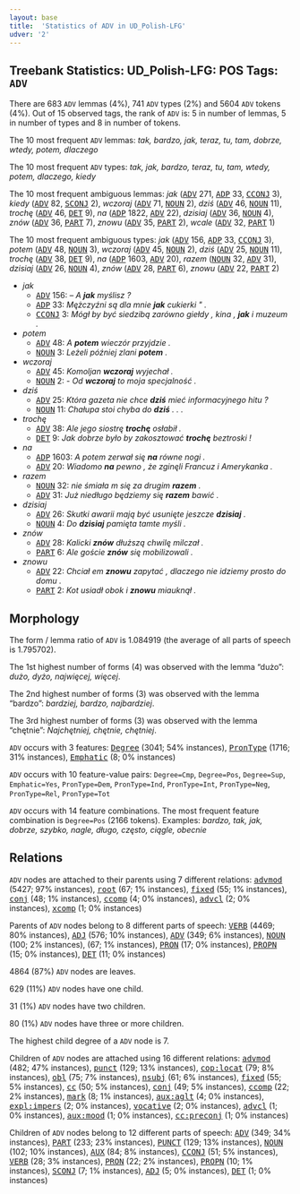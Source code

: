 ```yaml
---
layout: base
title:  'Statistics of ADV in UD_Polish-LFG'
udver: '2'
---
```


## Treebank Statistics: UD_Polish-LFG: POS Tags: `ADV`

There are 683 `ADV` lemmas (4%), 741 `ADV` types (2%) and 5604 `ADV` tokens (4%).
Out of 15 observed tags, the rank of `ADV` is: 5 in number of lemmas, 5 in number of types and 8 in number of tokens.

The 10 most frequent `ADV` lemmas: <em>tak, bardzo, jak, teraz, tu, tam, dobrze, wtedy, potem, dlaczego</em>

The 10 most frequent `ADV` types:  <em>tak, jak, bardzo, teraz, tu, tam, wtedy, potem, dlaczego, kiedy</em>

The 10 most frequent ambiguous lemmas: <em>jak</em> (<tt><a href="pl_lfg-pos-ADV.html">ADV</a></tt> 271, <tt><a href="pl_lfg-pos-ADP.html">ADP</a></tt> 33, <tt><a href="pl_lfg-pos-CCONJ.html">CCONJ</a></tt> 3), <em>kiedy</em> (<tt><a href="pl_lfg-pos-ADV.html">ADV</a></tt> 82, <tt><a href="pl_lfg-pos-SCONJ.html">SCONJ</a></tt> 2), <em>wczoraj</em> (<tt><a href="pl_lfg-pos-ADV.html">ADV</a></tt> 71, <tt><a href="pl_lfg-pos-NOUN.html">NOUN</a></tt> 2), <em>dziś</em> (<tt><a href="pl_lfg-pos-ADV.html">ADV</a></tt> 46, <tt><a href="pl_lfg-pos-NOUN.html">NOUN</a></tt> 11), <em>trochę</em> (<tt><a href="pl_lfg-pos-ADV.html">ADV</a></tt> 46, <tt><a href="pl_lfg-pos-DET.html">DET</a></tt> 9), <em>na</em> (<tt><a href="pl_lfg-pos-ADP.html">ADP</a></tt> 1822, <tt><a href="pl_lfg-pos-ADV.html">ADV</a></tt> 22), <em>dzisiaj</em> (<tt><a href="pl_lfg-pos-ADV.html">ADV</a></tt> 36, <tt><a href="pl_lfg-pos-NOUN.html">NOUN</a></tt> 4), <em>znów</em> (<tt><a href="pl_lfg-pos-ADV.html">ADV</a></tt> 36, <tt><a href="pl_lfg-pos-PART.html">PART</a></tt> 7), <em>znowu</em> (<tt><a href="pl_lfg-pos-ADV.html">ADV</a></tt> 35, <tt><a href="pl_lfg-pos-PART.html">PART</a></tt> 2), <em>wcale</em> (<tt><a href="pl_lfg-pos-ADV.html">ADV</a></tt> 32, <tt><a href="pl_lfg-pos-PART.html">PART</a></tt> 1)

The 10 most frequent ambiguous types:  <em>jak</em> (<tt><a href="pl_lfg-pos-ADV.html">ADV</a></tt> 156, <tt><a href="pl_lfg-pos-ADP.html">ADP</a></tt> 33, <tt><a href="pl_lfg-pos-CCONJ.html">CCONJ</a></tt> 3), <em>potem</em> (<tt><a href="pl_lfg-pos-ADV.html">ADV</a></tt> 48, <tt><a href="pl_lfg-pos-NOUN.html">NOUN</a></tt> 3), <em>wczoraj</em> (<tt><a href="pl_lfg-pos-ADV.html">ADV</a></tt> 45, <tt><a href="pl_lfg-pos-NOUN.html">NOUN</a></tt> 2), <em>dziś</em> (<tt><a href="pl_lfg-pos-ADV.html">ADV</a></tt> 25, <tt><a href="pl_lfg-pos-NOUN.html">NOUN</a></tt> 11), <em>trochę</em> (<tt><a href="pl_lfg-pos-ADV.html">ADV</a></tt> 38, <tt><a href="pl_lfg-pos-DET.html">DET</a></tt> 9), <em>na</em> (<tt><a href="pl_lfg-pos-ADP.html">ADP</a></tt> 1603, <tt><a href="pl_lfg-pos-ADV.html">ADV</a></tt> 20), <em>razem</em> (<tt><a href="pl_lfg-pos-NOUN.html">NOUN</a></tt> 32, <tt><a href="pl_lfg-pos-ADV.html">ADV</a></tt> 31), <em>dzisiaj</em> (<tt><a href="pl_lfg-pos-ADV.html">ADV</a></tt> 26, <tt><a href="pl_lfg-pos-NOUN.html">NOUN</a></tt> 4), <em>znów</em> (<tt><a href="pl_lfg-pos-ADV.html">ADV</a></tt> 28, <tt><a href="pl_lfg-pos-PART.html">PART</a></tt> 6), <em>znowu</em> (<tt><a href="pl_lfg-pos-ADV.html">ADV</a></tt> 22, <tt><a href="pl_lfg-pos-PART.html">PART</a></tt> 2)


* <em>jak</em>
  * <tt><a href="pl_lfg-pos-ADV.html">ADV</a></tt> 156: <em>– A <b>jak</b> myślisz ?</em>
  * <tt><a href="pl_lfg-pos-ADP.html">ADP</a></tt> 33: <em>Mężczyźni są dla mnie <b>jak</b> cukierki " .</em>
  * <tt><a href="pl_lfg-pos-CCONJ.html">CCONJ</a></tt> 3: <em>Mógł by być siedzibą zarówno giełdy , kina , <b>jak</b> i muzeum .</em>
* <em>potem</em>
  * <tt><a href="pl_lfg-pos-ADV.html">ADV</a></tt> 48: <em>A <b>potem</b> wieczór przyjdzie .</em>
  * <tt><a href="pl_lfg-pos-NOUN.html">NOUN</a></tt> 3: <em>Leżeli później zlani <b>potem</b> .</em>
* <em>wczoraj</em>
  * <tt><a href="pl_lfg-pos-ADV.html">ADV</a></tt> 45: <em>Komoljan <b>wczoraj</b> wyjechał .</em>
  * <tt><a href="pl_lfg-pos-NOUN.html">NOUN</a></tt> 2: <em>- Od <b>wczoraj</b> to moja specjalność .</em>
* <em>dziś</em>
  * <tt><a href="pl_lfg-pos-ADV.html">ADV</a></tt> 25: <em>Która gazeta nie chce <b>dziś</b> mieć informacyjnego hitu ?</em>
  * <tt><a href="pl_lfg-pos-NOUN.html">NOUN</a></tt> 11: <em>Chałupa stoi chyba do <b>dziś</b> . . .</em>
* <em>trochę</em>
  * <tt><a href="pl_lfg-pos-ADV.html">ADV</a></tt> 38: <em>Ale jego siostrę <b>trochę</b> osłabił .</em>
  * <tt><a href="pl_lfg-pos-DET.html">DET</a></tt> 9: <em>Jak dobrze było by zakosztować <b>trochę</b> beztroski !</em>
* <em>na</em>
  * <tt><a href="pl_lfg-pos-ADP.html">ADP</a></tt> 1603: <em>A potem zerwał się <b>na</b> równe nogi .</em>
  * <tt><a href="pl_lfg-pos-ADV.html">ADV</a></tt> 20: <em>Wiadomo <b>na</b> pewno , że zginęli Francuz i Amerykanka .</em>
* <em>razem</em>
  * <tt><a href="pl_lfg-pos-NOUN.html">NOUN</a></tt> 32: <em>nie śmiała m się za drugim <b>razem</b> .</em>
  * <tt><a href="pl_lfg-pos-ADV.html">ADV</a></tt> 31: <em>Już niedługo będziemy się <b>razem</b> bawić .</em>
* <em>dzisiaj</em>
  * <tt><a href="pl_lfg-pos-ADV.html">ADV</a></tt> 26: <em>Skutki awarii mają być usunięte jeszcze <b>dzisiaj</b> .</em>
  * <tt><a href="pl_lfg-pos-NOUN.html">NOUN</a></tt> 4: <em>Do <b>dzisiaj</b> pamięta tamte myśli .</em>
* <em>znów</em>
  * <tt><a href="pl_lfg-pos-ADV.html">ADV</a></tt> 28: <em>Kalicki <b>znów</b> dłuższą chwilę milczał .</em>
  * <tt><a href="pl_lfg-pos-PART.html">PART</a></tt> 6: <em>Ale goście <b>znów</b> się mobilizowali .</em>
* <em>znowu</em>
  * <tt><a href="pl_lfg-pos-ADV.html">ADV</a></tt> 22: <em>Chciał em <b>znowu</b> zapytać , dlaczego nie idziemy prosto do domu .</em>
  * <tt><a href="pl_lfg-pos-PART.html">PART</a></tt> 2: <em>Kot usiadł obok i <b>znowu</b> miauknął .</em>

## Morphology

The form / lemma ratio of `ADV` is 1.084919 (the average of all parts of speech is 1.795702).

The 1st highest number of forms (4) was observed with the lemma “dużo”: <em>dużo, dyżo, najwięcej, więcej</em>.

The 2nd highest number of forms (3) was observed with the lemma “bardzo”: <em>bardziej, bardzo, najbardziej</em>.

The 3rd highest number of forms (3) was observed with the lemma “chętnie”: <em>Najchętniej, chętnie, chętniej</em>.

`ADV` occurs with 3 features: <tt><a href="pl_lfg-feat-Degree.html">Degree</a></tt> (3041; 54% instances), <tt><a href="pl_lfg-feat-PronType.html">PronType</a></tt> (1716; 31% instances), <tt><a href="pl_lfg-feat-Emphatic.html">Emphatic</a></tt> (8; 0% instances)

`ADV` occurs with 10 feature-value pairs: `Degree=Cmp`, `Degree=Pos`, `Degree=Sup`, `Emphatic=Yes`, `PronType=Dem`, `PronType=Ind`, `PronType=Int`, `PronType=Neg`, `PronType=Rel`, `PronType=Tot`

`ADV` occurs with 14 feature combinations.
The most frequent feature combination is `Degree=Pos` (2166 tokens).
Examples: <em>bardzo, tak, jak, dobrze, szybko, nagle, długo, często, ciągle, obecnie</em>


## Relations

`ADV` nodes are attached to their parents using 7 different relations: <tt><a href="pl_lfg-dep-advmod.html">advmod</a></tt> (5427; 97% instances), <tt><a href="pl_lfg-dep-root.html">root</a></tt> (67; 1% instances), <tt><a href="pl_lfg-dep-fixed.html">fixed</a></tt> (55; 1% instances), <tt><a href="pl_lfg-dep-conj.html">conj</a></tt> (48; 1% instances), <tt><a href="pl_lfg-dep-ccomp.html">ccomp</a></tt> (4; 0% instances), <tt><a href="pl_lfg-dep-advcl.html">advcl</a></tt> (2; 0% instances), <tt><a href="pl_lfg-dep-xcomp.html">xcomp</a></tt> (1; 0% instances)

Parents of `ADV` nodes belong to 8 different parts of speech: <tt><a href="pl_lfg-pos-VERB.html">VERB</a></tt> (4469; 80% instances), <tt><a href="pl_lfg-pos-ADJ.html">ADJ</a></tt> (576; 10% instances), <tt><a href="pl_lfg-pos-ADV.html">ADV</a></tt> (349; 6% instances), <tt><a href="pl_lfg-pos-NOUN.html">NOUN</a></tt> (100; 2% instances),  (67; 1% instances), <tt><a href="pl_lfg-pos-PRON.html">PRON</a></tt> (17; 0% instances), <tt><a href="pl_lfg-pos-PROPN.html">PROPN</a></tt> (15; 0% instances), <tt><a href="pl_lfg-pos-DET.html">DET</a></tt> (11; 0% instances)

4864 (87%) `ADV` nodes are leaves.

629 (11%) `ADV` nodes have one child.

31 (1%) `ADV` nodes have two children.

80 (1%) `ADV` nodes have three or more children.

The highest child degree of a `ADV` node is 7.

Children of `ADV` nodes are attached using 16 different relations: <tt><a href="pl_lfg-dep-advmod.html">advmod</a></tt> (482; 47% instances), <tt><a href="pl_lfg-dep-punct.html">punct</a></tt> (129; 13% instances), <tt><a href="pl_lfg-dep-cop-locat.html">cop:locat</a></tt> (79; 8% instances), <tt><a href="pl_lfg-dep-obl.html">obl</a></tt> (75; 7% instances), <tt><a href="pl_lfg-dep-nsubj.html">nsubj</a></tt> (61; 6% instances), <tt><a href="pl_lfg-dep-fixed.html">fixed</a></tt> (55; 5% instances), <tt><a href="pl_lfg-dep-cc.html">cc</a></tt> (50; 5% instances), <tt><a href="pl_lfg-dep-conj.html">conj</a></tt> (49; 5% instances), <tt><a href="pl_lfg-dep-ccomp.html">ccomp</a></tt> (22; 2% instances), <tt><a href="pl_lfg-dep-mark.html">mark</a></tt> (8; 1% instances), <tt><a href="pl_lfg-dep-aux-aglt.html">aux:aglt</a></tt> (4; 0% instances), <tt><a href="pl_lfg-dep-expl-impers.html">expl:impers</a></tt> (2; 0% instances), <tt><a href="pl_lfg-dep-vocative.html">vocative</a></tt> (2; 0% instances), <tt><a href="pl_lfg-dep-advcl.html">advcl</a></tt> (1; 0% instances), <tt><a href="pl_lfg-dep-aux-mood.html">aux:mood</a></tt> (1; 0% instances), <tt><a href="pl_lfg-dep-cc-preconj.html">cc:preconj</a></tt> (1; 0% instances)

Children of `ADV` nodes belong to 12 different parts of speech: <tt><a href="pl_lfg-pos-ADV.html">ADV</a></tt> (349; 34% instances), <tt><a href="pl_lfg-pos-PART.html">PART</a></tt> (233; 23% instances), <tt><a href="pl_lfg-pos-PUNCT.html">PUNCT</a></tt> (129; 13% instances), <tt><a href="pl_lfg-pos-NOUN.html">NOUN</a></tt> (102; 10% instances), <tt><a href="pl_lfg-pos-AUX.html">AUX</a></tt> (84; 8% instances), <tt><a href="pl_lfg-pos-CCONJ.html">CCONJ</a></tt> (51; 5% instances), <tt><a href="pl_lfg-pos-VERB.html">VERB</a></tt> (28; 3% instances), <tt><a href="pl_lfg-pos-PRON.html">PRON</a></tt> (22; 2% instances), <tt><a href="pl_lfg-pos-PROPN.html">PROPN</a></tt> (10; 1% instances), <tt><a href="pl_lfg-pos-SCONJ.html">SCONJ</a></tt> (7; 1% instances), <tt><a href="pl_lfg-pos-ADJ.html">ADJ</a></tt> (5; 0% instances), <tt><a href="pl_lfg-pos-DET.html">DET</a></tt> (1; 0% instances)

